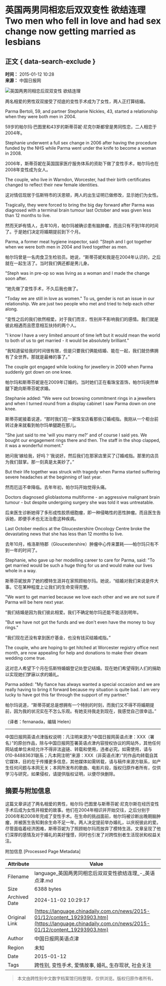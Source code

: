 # 英国两男同相恋后双双变性 欲结连理 Two men who fell in love and had sex change now getting married as lesbians

## 正文 { data-search-exclude }


**时间：** 2015-01-12 10:28  
**来源：** 中国日报网

![英国两男同相恋后双双变性 欲结连理](../../attachement/jpg/site1/20150112/00221910993f161d719214.jpg)

两名相爱的男性双双接受了彻底的变性手术成为了女性，两人正打算结婚。

Parma Bertoli, 59, and partner Stephanie Nickles, 43, started a relationship when they were both men in 2004.

59岁的帕尔玛·巴图里和43岁的斯蒂芬妮·尼克尔斯都曾是男同性恋，二人相恋于2004年。

Stephanie underwent a full sex change in 2006 after having the procedure funded by the NHS while Parma went under the knife to become a woman in 2008.

2006年，斯蒂芬妮在英国国家医疗服务体系的资助下做了变性手术，帕尔玛也在2008年变性成为女人。

The couple, who live in Warndon, Worcester, had their birth certificates changed to reflect their new female identities.

这对情侣现居于伍斯特市的沃恩顿，两人的出生证明已做修改，显示她们为女性。

Tragically, they were forced to bring the big day forward after Parma was diagnosed with a terminal brain tumour last October and was given less than 12 months to live.

然而天妒有情人，去年10月，帕尔玛被确诊患有脑肿瘤，而且只有不到1年的时间了。于是她们决定将婚期提前到下个月。

Parma, a former meat hygiene inspector, said: "Steph and I got together when we were both men in 2004 and lived together as men.

帕尔玛曾是一名肉食卫生检验员。她说，“斯蒂芬妮和我是在2004年认识的，之后就在一起生活了。当时我们俩还都是男儿身。

"Steph was in pre-op so was living as a woman and I made the change soon after.

“她先做了变性手术，不久后我也做了。

"Today we are still in love as women." To us, gender is not an issue in our relationship. We are just two people who met and tried to help each other along.

“变性之后的我们依然相爱。对于我们而言，性别并不影响我们的感情。我们就是彼此相遇而且愿意相互扶持的两个人。

"I know I have a very limited amount of time left but it would mean the world to both of us to get married - it would be absolutely brilliant."

“我知道留给我的时间很有限，但是只要我们俩能结婚、能在一起，我们就仿佛拥有了全世界。那就是最棒的事了。”

The couple got engaged while looking for jewellery in 2009 when Parma suddenly got down on one knee.

帕尔玛和斯蒂芬妮是在2009年订婚的。当时她们正在看珠宝首饰，帕尔玛突然单腿下跪向斯蒂芬妮求婚。

Stephanie added: "We were out browsing commitment rings in a jewellers and when I turned round from a display cabinet I saw Parma down on one knee.

斯蒂芬妮接着说道，“那时我们在一家珠宝店看那些订婚戒指。我刚从一个柜台前转过身来就看到帕尔玛单腿跪在那儿。

"She just said to me 'will you marry me?' and of course I said yes. We bought our engagement rings there and then. The staff in the shop clapped, it was a wonderful moment."

她问我‘嫁给我，好吗？’我说好。然后我们在那家店里买了订婚戒指。那里的店员为我们鼓掌。那一刻真是太美妙了。”

But their life together was struck with tragedy when Parma started suffering severe headaches at the beginning of last year.

然而厄运不幸降临。去年年初，帕尔玛开始觉得头痛。

Doctors diagnosed glioblastoma multiforme - an aggressive malignant brain tumour - but despite undergoing surgery she was told it was untreatable.

后来医生诊断她得了多形成性胶质细胞瘤，即一种侵略性的恶性肿瘤。而且医生告诉她，即便手术也无法治愈这种疾病。

Last October medics at the Gloucestershire Oncology Centre broke the devastating news that she has less than 12 months to live.

去年10月，格洛斯特郡（Gloucestershire）肿瘤中心传来噩耗——帕尔玛只有不到一年的时间了。

Stephanie, who gave up her modelling career to care for Parma, said: "To get married would be such a huge thing for us and would make our lives whole in a way.

斯蒂芬妮放弃了她的模特生涯并在家照顾帕尔玛。她说，“结婚对我们来说是件大事。它在某种程度上让我们的生命变得完整。

"We want to get married because we love each other and we are not sure if Parma will be here next year.

“我们结婚是因为我们彼此相爱。我们不确定帕尔玛还能不能活到明年。

"But we have not got the funds and we don't even have the money to buy rings."

“我们现在还没有拿到医疗基金，也没有钱买结婚戒指。”

The couple, who are hoping to get hitched at Worcester registry office next month, are now appealing for help and donations to make their dream wedding come true.

这对恋人希望下个月在伍斯特婚姻登记处登记结婚。现在她们希望得到人们的捐助以实现她们梦寐以求的婚礼。

Parma added: "My fiance has always wanted a special occasion and we are really having to bring it forward because my situation is quite bad. I am very lucky to have got this far through the support of my partner."

帕尔玛说道，“斯蒂芬妮总是想拥有一个特别的时刻，而我们又不得不将婚期提前，因为我的状况实在不怎么乐观。有她支持我走到现在，我感觉自己很幸运。”

（译者：fernanada，编辑 Helen）

---

中国日报网英语点津版权说明：凡注明来源为“中国日报网英语点津：XXX（署名）”的原创作品，除与中国日报网签署英语点津内容授权协议的网站外，其他任何网站或单位未经允许不得非法盗链、转载和使用，违者必究。如需使用，请与010-84883631联系；凡本网注明“来源：XXX（非英语点津）”的作品均转载自其它媒体，目的在于传播更多信息，其他媒体如需转载，请与稿件来源方联系，如产生任何问题与本网无关；本网所发布的歌曲、电影片段，版权归原作者所有，仅供学习与研究，如果侵权，请提供版权证明，以便尽快删除。

## 摘要与附加信息

<!-- tcd_abstract -->
这篇文章讲述了两名相爱的男性，帕尔玛·巴图里与斯蒂芬妮·尼克尔斯在经历变性手术后成为女性并相爱的故事。他们在2004年相识并开始交往，之后分别于2006年和2008年完成了变性手术。在生命的挑战面前，帕尔玛被诊断出晚期脑肿瘤，并被医生告知剩余生命不足一年。两人决定提前举办婚礼，以庆祝彼此的爱。尽管面临着经济困难，斯蒂芬妮为了照顾帕尔玛而放弃了模特生涯。文章呈现了他们深厚的感情及对于婚礼的美好憧憬，同时也引发了对跨性别者生活现状和权益关注。
<!-- tcd_abstract_end -->

附加信息 [Processed Page Metadata]

| Attribute       | Value                                  |
|-----------------|----------------------------------------|
| Filename        | language_英国两男同相恋后双双变性欲结连理_-_英语点津.md                             |
| Size            | 6388 bytes                           |
| Archived Date   | 2024-11-02 10:29:17                             |
| Original Link   | [https://language.chinadaily.com.cn/news/2015-01/12/content_19293903.htm](https://language.chinadaily.com.cn/news/2015-01/12/content_19293903.htm)                       |
| Author          | 中国日报网英语点津                               |
| Region          | 未知                               |
| Date            | 2015-01-12                                 |
| Tags            | 跨性别, 变性手术, 爱情故事, 婚礼, 生存现状, 社会关注                                 |
>
> 本文由跨性别中文数字档案馆归档整理，仅供浏览。版权归原作者所有。
>